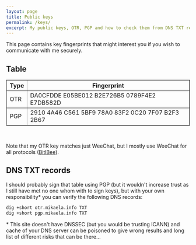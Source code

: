 ```yaml
---
layout: page
title: Public keys
permalink: /keys/
excerpt: My public keys, OTR, PGP and how to check them from DNS TXT records of my subdomains.
---
```


This page contains key fingerprints that might interest you if you wish
to communicate with me securely.

## Table

<table border="1">
    <tr>
        <th>Type</th>
        <th>Fingerprint</th>
    </tr>
    <tr>
        <td>OTR</td>
        <td>DA0CFDDE E05BE012 B2E726B5 0789F4E2 E7DB582D</td>
    </tr>
    <tr>
        <td>PGP</td>
        <td>2910 4A46 C561 5BF9 78A0  83F2 0C20 7F07 B2F3 2B67</td>
    </tr>
</table>

<br/>

Note that my OTR key matches just WeeChat, but I mostly use WeeChat for
all protocols ([BitlBee](http://www.bitlbee.org/)).

## DNS TXT records

I should probably sign that table using PGP (but it wouldn't increase
trust as I still have met no one whom with to sign keys), but with your
own responsibility\* you can verify the following DNS records:

```bash
dig +short otr.mikaela.info TXT
dig +short pgp.mikaela.info TXT
```

\* This site doesn't have DNSSEC (but you would be trusting ICANN) and
cache of your DNS server can be poisoned to give wrong results and long
list of different risks that can be there…

